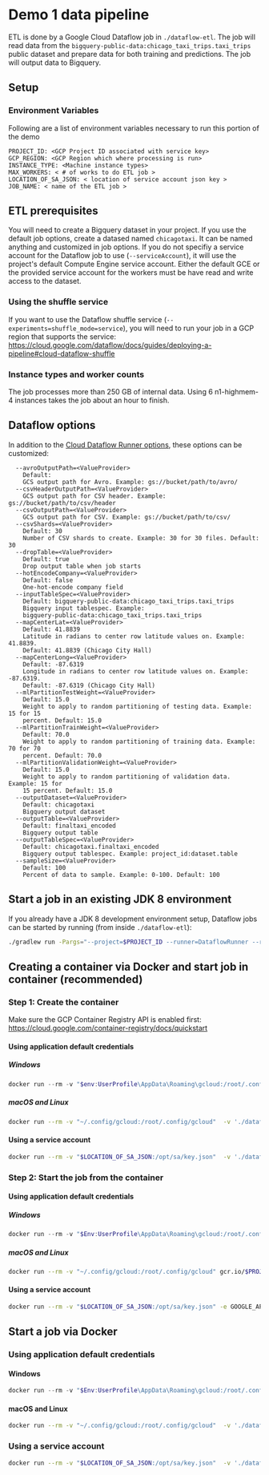 # Demo 1 data pipeline

ETL is done by a Google Cloud Dataflow job in `./dataflow-etl`. The job will read data from the `bigquery-public-data:chicago_taxi_trips.taxi_trips` public dataset and prepare data for both training and predictions. The job will output data to Bigquery. 

## Setup

### Environment Variables

Following are a list of environment variables necessary to run this portion of the demo

```
PROJECT_ID: <GCP Project ID associated with service key>
GCP_REGION: <GCP Region which where processing is run>
INSTANCE_TYPE: <Machine instance types>
MAX_WORKERS: < # of works to do ETL job >
LOCATION_OF_SA_JSON: < location of service account json key >
JOB_NAME: < name of the ETL job >
```

## ETL prerequisites

You will need to create a Bigquery dataset in your project. If you use the default job options, create a datased named `chicagotaxi`. It can be named anything and customized in job options. If you do not specifiy a service account for the Dataflow job to use (`--serviceAccount`), it will use the project's default Compute Engine service account. Either the default GCE or the provided service account for the workers must be have read and write access to the dataset.

### Using the shuffle service

If you want to use the Dataflow shuffle service (`--experiments=shuffle_mode=service`), you will need to run your job in a GCP region that supports the service: https://cloud.google.com/dataflow/docs/guides/deploying-a-pipeline#cloud-dataflow-shuffle

### Instance types and worker counts

The job processes more than 250 GB of internal data. Using 6 n1-highmem-4 instances takes the job about an hour to finish.

## Dataflow options

In addition to the [Cloud Dataflow Runner options](https://beam.apache.org/documentation/runners/dataflow/#pipeline-options), these options can be customized:

```
  --avroOutputPath=<ValueProvider>
    Default: 
    GCS output path for Avro. Example: gs://bucket/path/to/avro/
  --csvHeaderOutputPath=<ValueProvider>
    GCS output path for CSV header. Example: gs://bucket/path/to/csv/header
  --csvOutputPath=<ValueProvider>
    GCS output path for CSV. Example: gs://bucket/path/to/csv/
  --csvShards=<ValueProvider>
    Default: 30
    Number of CSV shards to create. Example: 30 for 30 files. Default: 30
  --dropTable=<ValueProvider>
    Default: true
    Drop output table when job starts
  --hotEncodeCompany=<ValueProvider>
    Default: false
    One-hot-encode company field
  --inputTableSpec=<ValueProvider>
    Default: bigquery-public-data:chicago_taxi_trips.taxi_trips
    Bigquery input tablespec. Example:
    bigquery-public-data:chicago_taxi_trips.taxi_trips
  --mapCenterLat=<ValueProvider>
    Default: 41.8839
    Latitude in radians to center row latitude values on. Example: 41.8839.
    Default: 41.8839 (Chicago City Hall)
  --mapCenterLong=<ValueProvider>
    Default: -87.6319
    Longitude in radians to center row latitude values on. Example: -87.6319.
    Default: -87.6319 (Chicago City Hall)
  --mlPartitionTestWeight=<ValueProvider>
    Default: 15.0
    Weight to apply to random partitioning of testing data. Example: 15 for 15
    percent. Default: 15.0
  --mlPartitionTrainWeight=<ValueProvider>
    Default: 70.0
    Weight to apply to random partitioning of training data. Example: 70 for 70
    percent. Default: 70.0
  --mlPartitionValidationWeight=<ValueProvider>
    Default: 15.0
    Weight to apply to random partitioning of validation data. Example: 15 for
    15 percent. Default: 15.0
  --outputDataset=<ValueProvider>
    Default: chicagotaxi
    Bigquery output dataset
  --outputTable=<ValueProvider>
    Default: finaltaxi_encoded
    Bigquery output table
  --outputTableSpec=<ValueProvider>
    Default: chicagotaxi.finaltaxi_encoded
    Bigquery output tablespec. Example: project_id:dataset.table
  --sampleSize=<ValueProvider>
    Default: 100
    Percent of data to sample. Example: 0-100. Default: 100
```

## Start a job in an existing JDK 8 environment

If you already have a JDK 8 development environment setup, Dataflow jobs can be started by running (from inside `./dataflow-etl`):

```bash
./gradlew run -Pargs="--project=$PROJECT_ID --runner=DataflowRunner --region=$GCP_REGION --workerMachineType=$INSTANCE_TYPE --maxNumWorkers=$MAX_WORKERS --experiments=shuffle_mode=service"
```

## Creating a container via Docker and start job in container (recommended)

### Step 1: Create the container

Make sure the GCP Container Registry API is enabled first: https://cloud.google.com/container-registry/docs/quickstart

#### Using application default credentials

##### Windows

```powershell
docker run --rm -v "$env:UserProfile\AppData\Roaming\gcloud:/root/.config/gcloud"  -v './dataflow-etl:/opt/etl' -w /opt/etl openjdk:8 ./gradlew jib --image gcr.io/$env:PROJECT_ID/$env:REPO_NAME"
```

##### macOS and Linux

```bash
docker run --rm -v "~/.config/gcloud:/root/.config/gcloud"  -v './dataflow-etl:/opt/etl' -w /opt/etl openjdk:8 ./gradlew jib --image gcr.io/$PROJECT_ID/$REPO_NAME"
```

#### Using a service account

```bash
docker run --rm -v "$LOCATION_OF_SA_JSON:/opt/sa/key.json"  -v './dataflow-etl:/opt/etl' -e GOOGLE_APPLICATION_CREDENTIALS=/opt/sa/key.json -w /opt/etl openjdk:8 ./gradlew jib --image gcr.io/$PROJECT_ID/$REPO_NAME"
```

### Step 2: Start the job from the container

#### Using application default credentials

##### Windows

```powershell
docker run --rm -v "$Env:UserProfile\AppData\Roaming\gcloud:/root/.config/gcloud" gcr.io/$PROJECT_ID/$REPO_NAME --project=$PROJECT_ID --runner=DataflowRunner --region=$GCP_REGION --workerMachineType=$INSTANCE_TYPE --maxNumWorkers=$MAX_WORKERS --experiments=shuffle_mode=service --jobName=$JOB_NAME
```

##### macOS and Linux

```bash
docker run --rm -v "~/.config/gcloud:/root/.config/gcloud" gcr.io/$PROJECT_ID/$REPO_NAME --project=$PROJECT_ID --runner=DataflowRunner --region=$GCP_REGION --workerMachineType=$INSTANCE_TYPE --maxNumWorkers=$MAX_WORKERS --experiments=shuffle_mode=service --jobName=$JOB_NAME
```

#### Using a service account

```bash
docker run --rm -v "$LOCATION_OF_SA_JSON:/opt/sa/key.json" -e GOOGLE_APPLICATION_CREDENTIALS=/opt/sa/key.json gcr.io/$PROJECT_ID/$REPO_NAME --project=$PROJECT_ID --runner=DataflowRunner --region=$GCP_REGION --workerMachineType=$INSTANCE_TYPE --maxNumWorkers=$MAX_WORKERS --experiments=shuffle_mode=service --jobName=$JOB_NAME
```

## Start a job via Docker

### Using application default credentials

#### Windows

```powershell
docker run --rm -v "$Env:UserProfile\AppData\Roaming\gcloud:/root/.config/gcloud"  -v '.\dataflow-etl\:/opt/etl' -w /opt/etl openjdk:8 ./gradlew run -Pargs="--project=$PROJECT_ID --runner=DataflowRunner --region=$GCP_REGION --workerMachineType=$INSTANCE_TYPE --maxNumWorkers=$MAX_WORKERS --experiments=shuffle_mode=service  --jobName=$JOB_NAME"
```

#### macOS and Linux

```bash
docker run --rm -v "~/.config/gcloud:/root/.config/gcloud"  -v './dataflow-etl\:/opt/etl' -w /opt/etl openjdk:8 ./gradlew run -Pargs="--project=$PROJECT_ID --runner=DataflowRunner --region=$GCP_REGION --workerMachineType=$INSTANCE_TYPE --maxNumWorkers=$MAX_WORKERS --experiments=shuffle_mode=service  --jobName=$JOB_NAME"
```

### Using a service account

```bash
docker run --rm -v "$LOCATION_OF_SA_JSON:/opt/sa/key.json"  -v './dataflow-etl\:/opt/etl' -e GOOGLE_APPLICATION_CREDENTIALS=/opt/sa/key.json -w /opt/etl openjdk:8 ./gradlew run -Pargs="--project=$PROJECT_ID --runner=DataflowRunner --region=$GCP_REGION --workerMachineType=$INSTANCE_TYPE --maxNumWorkers=$MAX_WORKERS --experiments=shuffle_mode=service  --jobName=$JOB_NAME"
```